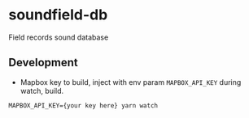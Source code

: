 # soundfield-db
Field records sound database

## Development

- Mapbox key to build, inject with env param `MAPBOX_API_KEY` during watch, build. 

```
MAPBOX_API_KEY={your key here} yarn watch
```

